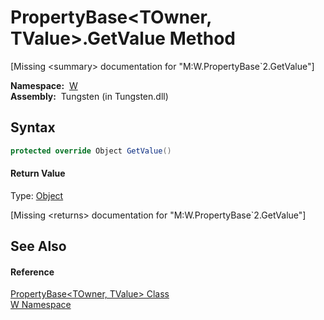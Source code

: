 PropertyBase&lt;TOwner, TValue>.GetValue Method
===============================================
  
[Missing &lt;summary> documentation for "M:W.PropertyBase`2.GetValue"]


  **Namespace:**  [W][1]  
  **Assembly:**  Tungsten (in Tungsten.dll)

Syntax
------

```csharp
protected override Object GetValue()
```

#### Return Value
Type: [Object][2]  

[Missing &lt;returns> documentation for "M:W.PropertyBase`2.GetValue"]


See Also
--------

#### Reference
[PropertyBase&lt;TOwner, TValue> Class][3]  
[W Namespace][1]  

[1]: ../README.md
[2]: http://msdn.microsoft.com/en-us/library/e5kfa45b
[3]: README.md
[4]: ../../_icons/Help.png